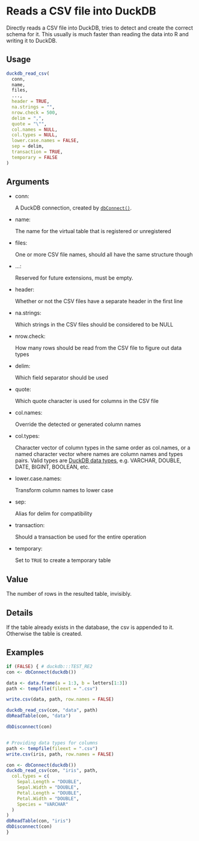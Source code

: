 # Reads a CSV file into DuckDB

Directly reads a CSV file into DuckDB, tries to detect and create the
correct schema for it. This usually is much faster than reading the data
into R and writing it to DuckDB.

## Usage

``` r
duckdb_read_csv(
  conn,
  name,
  files,
  ...,
  header = TRUE,
  na.strings = "",
  nrow.check = 500,
  delim = ",",
  quote = "\"",
  col.names = NULL,
  col.types = NULL,
  lower.case.names = FALSE,
  sep = delim,
  transaction = TRUE,
  temporary = FALSE
)
```

## Arguments

- conn:

  A DuckDB connection, created by
  [`dbConnect()`](https://dbi.r-dbi.org/reference/dbConnect.html).

- name:

  The name for the virtual table that is registered or unregistered

- files:

  One or more CSV file names, should all have the same structure though

- ...:

  Reserved for future extensions, must be empty.

- header:

  Whether or not the CSV files have a separate header in the first line

- na.strings:

  Which strings in the CSV files should be considered to be NULL

- nrow.check:

  How many rows should be read from the CSV file to figure out data
  types

- delim:

  Which field separator should be used

- quote:

  Which quote character is used for columns in the CSV file

- col.names:

  Override the detected or generated column names

- col.types:

  Character vector of column types in the same order as col.names, or a
  named character vector where names are column names and types pairs.
  Valid types are [DuckDB data
  types](https://duckdb.org/docs/sql/data_types/overview.html), e.g.
  VARCHAR, DOUBLE, DATE, BIGINT, BOOLEAN, etc.

- lower.case.names:

  Transform column names to lower case

- sep:

  Alias for delim for compatibility

- transaction:

  Should a transaction be used for the entire operation

- temporary:

  Set to `TRUE` to create a temporary table

## Value

The number of rows in the resulted table, invisibly.

## Details

If the table already exists in the database, the csv is appended to it.
Otherwise the table is created.

## Examples

``` r
if (FALSE) { # duckdb:::TEST_RE2
con <- dbConnect(duckdb())

data <- data.frame(a = 1:3, b = letters[1:3])
path <- tempfile(fileext = ".csv")

write.csv(data, path, row.names = FALSE)

duckdb_read_csv(con, "data", path)
dbReadTable(con, "data")

dbDisconnect(con)


# Providing data types for columns
path <- tempfile(fileext = ".csv")
write.csv(iris, path, row.names = FALSE)

con <- dbConnect(duckdb())
duckdb_read_csv(con, "iris", path,
  col.types = c(
    Sepal.Length = "DOUBLE",
    Sepal.Width = "DOUBLE",
    Petal.Length = "DOUBLE",
    Petal.Width = "DOUBLE",
    Species = "VARCHAR"
  )
)
dbReadTable(con, "iris")
dbDisconnect(con)
}
```
